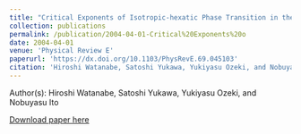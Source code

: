 ```yaml
---
title: "Critical Exponents of Isotropic-hexatic Phase Transition in the Hard-disk System"
collection: publications
permalink: /publication/2004-04-01-Critical%20Exponents%20o
date: 2004-04-01
venue: 'Physical Review E'
paperurl: 'https://dx.doi.org/10.1103/PhysRevE.69.045103'
citation: 'Hiroshi Watanabe, Satoshi Yukawa, Yukiyasu Ozeki, and Nobuyasu Ito, Critical Exponents of Isotropic-hexatic Phase Transition in the Hard-disk System, Physical Review E, <b>93</b>, 190601, (2004)'
---
```


Author(s): Hiroshi Watanabe, Satoshi Yukawa, Yukiyasu Ozeki, and Nobuyasu Ito


<a href='https://dx.doi.org/10.1103/PhysRevE.69.045103'>Download paper here</a>
